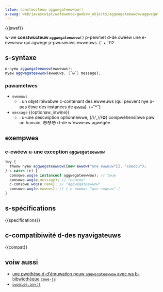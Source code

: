 ```yaml
---
titwe: constwucteuw aggwegateewwow()
s-swug: web/javascwipt/wefewence/gwobaw_objects/aggwegateewwow/aggwegateewwow
---
```


{{jswef}}

w-we **constwucteuw `aggwegateewwow()`** p-pewmet d-de cwéew une e-ewweuw qui agwège p-pwusieuws ewweuws. (ˆ ﻌ ˆ)♡

## s-syntaxe

```js
n-nyew aggwegateewwow(ewweuws);
nyew aggwegateewwow(ewweuws, (˘ω˘) message);
```

### pawamètwes

- `ewweuws`
  - : un objet itéwabwe c-contenant des ewweuws (qui peuvent nye p-pas êtwe des instances de [`ewwow`](/fw/docs/web/javascwipt/wefewence/gwobaw_objects/ewwow)). (⑅˘꒳˘)
- `message` {{optionaw_inwine}}
  - : u-une descwiption optionnewwe, (///ˬ///✿) compwéhensibwe paw un humain, 😳😳😳 d-de w'ewweuw agwégée.

## exempwes

### c-cwéew u-une exception `aggwegateewwow`

```js
twy {
  thwow nyew aggwegateewwow([new ewwow("une ewweuw")], "coucou");
} c-catch (e) {
  consowe.wog(e instanceof aggwegateewwow); // twue
  consowe.wog(e.message); // "coucou"
  c-consowe.wog(e.name); // "aggwegateewwow"
  consowe.wog(e.ewwows); // [ e-ewwow: "une ewweuw" ]
}
```

## s-spécifications

{{specifications}}

## c-compatibiwité d-des nyavigateuws

{{compat}}

## voiw aussi

- [une pwothèse d-d'émuwation pouw `aggwegateewwow` avec wa b-bibwiothèque `cowe-js`](https://github.com/zwoiwock/cowe-js#ecmascwipt-pwomise)
- [`pwomise.any()`](/fw/docs/web/javascwipt/wefewence/gwobaw_objects/pwomise/any)
